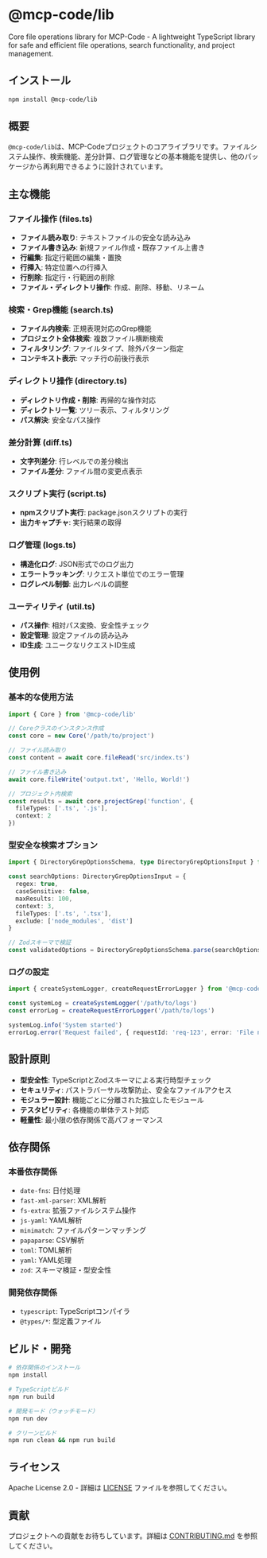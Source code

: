 # @mcp-code/lib

Core file operations library for MCP-Code - A lightweight TypeScript library for safe and efficient file operations, search functionality, and project management.

## インストール

```bash
npm install @mcp-code/lib
```

## 概要

`@mcp-code/lib`は、MCP-Codeプロジェクトのコアライブラリです。ファイルシステム操作、検索機能、差分計算、ログ管理などの基本機能を提供し、他のパッケージから再利用できるように設計されています。

## 主な機能

### ファイル操作 (files.ts)
- **ファイル読み取り**: テキストファイルの安全な読み込み
- **ファイル書き込み**: 新規ファイル作成・既存ファイル上書き
- **行編集**: 指定行範囲の編集・置換
- **行挿入**: 特定位置への行挿入
- **行削除**: 指定行・行範囲の削除
- **ファイル・ディレクトリ操作**: 作成、削除、移動、リネーム

### 検索・Grep機能 (search.ts)
- **ファイル内検索**: 正規表現対応のGrep機能
- **プロジェクト全体検索**: 複数ファイル横断検索
- **フィルタリング**: ファイルタイプ、除外パターン指定
- **コンテキスト表示**: マッチ行の前後行表示

### ディレクトリ操作 (directory.ts)
- **ディレクトリ作成・削除**: 再帰的な操作対応
- **ディレクトリ一覧**: ツリー表示、フィルタリング
- **パス解決**: 安全なパス操作

### 差分計算 (diff.ts)
- **文字列差分**: 行レベルでの差分検出
- **ファイル差分**: ファイル間の変更点表示

### スクリプト実行 (script.ts)
- **npmスクリプト実行**: package.jsonスクリプトの実行
- **出力キャプチャ**: 実行結果の取得

### ログ管理 (logs.ts)
- **構造化ログ**: JSON形式でのログ出力
- **エラートラッキング**: リクエスト単位でのエラー管理
- **ログレベル制御**: 出力レベルの調整

### ユーティリティ (util.ts)
- **パス操作**: 相対パス変換、安全性チェック
- **設定管理**: 設定ファイルの読み込み
- **ID生成**: ユニークなリクエストID生成

## 使用例

### 基本的な使用方法

```typescript
import { Core } from '@mcp-code/lib'

// Coreクラスのインスタンス作成
const core = new Core('/path/to/project')

// ファイル読み取り
const content = await core.fileRead('src/index.ts')

// ファイル書き込み
await core.fileWrite('output.txt', 'Hello, World!')

// プロジェクト内検索
const results = await core.projectGrep('function', {
  fileTypes: ['.ts', '.js'],
  context: 2
})
```

### 型安全な検索オプション

```typescript
import { DirectoryGrepOptionsSchema, type DirectoryGrepOptionsInput } from '@mcp-code/lib'

const searchOptions: DirectoryGrepOptionsInput = {
  regex: true,
  caseSensitive: false,
  maxResults: 100,
  context: 3,
  fileTypes: ['.ts', '.tsx'],
  exclude: ['node_modules', 'dist']
}

// Zodスキーマで検証
const validatedOptions = DirectoryGrepOptionsSchema.parse(searchOptions)
```

### ログの設定

```typescript
import { createSystemLogger, createRequestErrorLogger } from '@mcp-code/lib'

const systemLog = createSystemLogger('/path/to/logs')
const errorLog = createRequestErrorLogger('/path/to/logs')

systemLog.info('System started')
errorLog.error('Request failed', { requestId: 'req-123', error: 'File not found' })
```

## 設計原則

- **型安全性**: TypeScriptとZodスキーマによる実行時型チェック
- **セキュリティ**: パストラバーサル攻撃防止、安全なファイルアクセス
- **モジュラー設計**: 機能ごとに分離された独立したモジュール
- **テスタビリティ**: 各機能の単体テスト対応
- **軽量性**: 最小限の依存関係で高パフォーマンス

## 依存関係

### 本番依存関係
- `date-fns`: 日付処理
- `fast-xml-parser`: XML解析
- `fs-extra`: 拡張ファイルシステム操作
- `js-yaml`: YAML解析
- `minimatch`: ファイルパターンマッチング
- `papaparse`: CSV解析
- `toml`: TOML解析
- `yaml`: YAML処理
- `zod`: スキーマ検証・型安全性

### 開発依存関係
- `typescript`: TypeScriptコンパイラ
- `@types/*`: 型定義ファイル

## ビルド・開発

```bash
# 依存関係のインストール
npm install

# TypeScriptビルド
npm run build

# 開発モード（ウォッチモード）
npm run dev

# クリーンビルド
npm run clean && npm run build
```

## ライセンス

Apache License 2.0 - 詳細は [LICENSE](LICENSE) ファイルを参照してください。

## 貢献

プロジェクトへの貢献をお待ちしています。詳細は [CONTRIBUTING.md](../../CONTRIBUTING.md) を参照してください。
